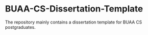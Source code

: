 # BUAA-CS-Dissertation-Template
The repository mainly contains a dissertation template for BUAA CS postgraduates.
